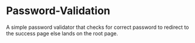 # Password-Validation
A simple password validator that checks for correct password to redirect to the success page else lands on the root page.

